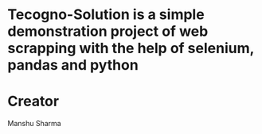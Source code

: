 # Tecogno-Solution is a simple demonstration project of web scrapping with the help of selenium, pandas and python


# Creator 
Manshu Sharma